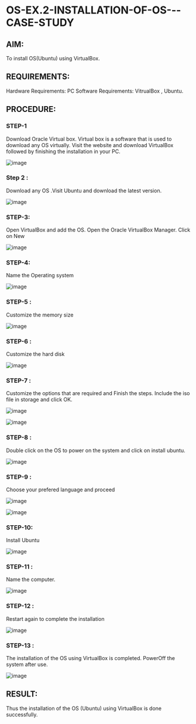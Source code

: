 # OS-EX.2-INSTALLATION-OF-OS---CASE-STUDY

## AIM:

To install OS(Ubuntu) using VirtualBox.

## REQUIREMENTS:

  Hardware Requirements: PC 
  Software Requirements: VitrualBox , Ubuntu.


## PROCEDURE:

### STEP-1
Download Oracle Virtual box. Virtual box is a software that is used to download any OS virtually. Visit the website and download VirtualBox followed by finishing the installation in your PC.

![image](https://github.com/Jayabharathi3/OS-EX.2-INSTALLATION-OF-OS---CASE-STUDY/assets/120367796/797066c4-c399-4e3d-9e2a-6877f0ac4ab3)

### Step 2 : 
Download any OS .Visit Ubuntu and download the latest version.

![image](https://github.com/Jayabharathi3/OS-EX.2-INSTALLATION-OF-OS---CASE-STUDY/assets/120367796/f1a54c04-d219-4ead-a8c5-e3923ec1e4c3)


### STEP-3:
 Open VirtualBox and add the OS. Open the Oracle VirtualBox Manager. Click on New

![image](https://github.com/Jayabharathi3/OS-EX.2-INSTALLATION-OF-OS---CASE-STUDY/assets/120367796/d3de789f-cd70-49ff-9197-f213d498fa1c)


### STEP-4:
Name the Operating system

![image](https://github.com/Jayabharathi3/OS-EX.2-INSTALLATION-OF-OS---CASE-STUDY/assets/120367796/43b45653-53a4-4c26-9c23-a6e116fe7bac)


### STEP-5 :
Customize the memory size

![image](https://github.com/Jayabharathi3/OS-EX.2-INSTALLATION-OF-OS---CASE-STUDY/assets/120367796/b29ab2fe-d49d-4ff0-8b9f-6784a5f40b44)


### STEP-6 : 
Customize the hard disk

![image](https://github.com/Jayabharathi3/OS-EX.2-INSTALLATION-OF-OS---CASE-STUDY/assets/120367796/10ccb652-4c23-4c1b-8902-9ea5fd35121c)


### STEP-7 :
Customize the options that are required and Finish the steps. Include the iso file in storage and click OK.

![image](https://github.com/Jayabharathi3/OS-EX.2-INSTALLATION-OF-OS---CASE-STUDY/assets/120367796/6dea865d-8549-4e97-b35a-6388d62a71bf)


![image](https://github.com/Jayabharathi3/OS-EX.2-INSTALLATION-OF-OS---CASE-STUDY/assets/120367796/84914c95-ccfb-4423-bded-9105dd96a951)


### STEP-8 :
Double click on the OS to power on the system and click on install ubuntu.

 ![image](https://github.com/Jayabharathi3/OS-EX.2-INSTALLATION-OF-OS---CASE-STUDY/assets/120367796/a8e6b891-5320-4539-8da5-25b0c5f4258e)


### STEP-9 :
 Choose your prefered language and proceed

 ![image](https://github.com/Jayabharathi3/OS-EX.2-INSTALLATION-OF-OS---CASE-STUDY/assets/120367796/68bbc094-5c90-4939-b655-f4da8e15c3c5)

 ![image](https://github.com/Jayabharathi3/OS-EX.2-INSTALLATION-OF-OS---CASE-STUDY/assets/120367796/94c31f21-86f8-4f23-822f-deae94116819)


### STEP-10:
  Install Ubuntu
  
![image](https://github.com/Jayabharathi3/OS-EX.2-INSTALLATION-OF-OS---CASE-STUDY/assets/120367796/808640a0-7af9-4147-90c5-d44e93a287a1)

### STEP-11 :
  Name the computer.

  ![image](https://github.com/Jayabharathi3/OS-EX.2-INSTALLATION-OF-OS---CASE-STUDY/assets/120367796/ff3740c9-2742-4e6b-9d0e-e184f2a06975)


### STEP-12 :
Restart again to complete the installation

![image](https://github.com/Jayabharathi3/OS-EX.2-INSTALLATION-OF-OS---CASE-STUDY/assets/120367796/9ad3995e-6f57-4ea7-8b02-553eee164ddf)


### STEP-13 : 

 The installation of the OS using VirtualBox is completed. PowerOff the system after use.

![image](https://github.com/Jayabharathi3/OS-EX.2-INSTALLATION-OF-OS---CASE-STUDY/assets/120367796/74b6fd6b-f7cc-4edf-a36b-6778e4f79b2d)


## RESULT:
  Thus the installation of the OS (Ubuntu) using VirtualBox is done successfully.

